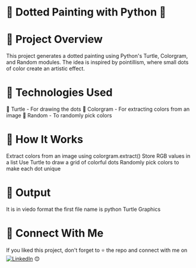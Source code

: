 # 🎨 Dotted Painting with Python 🐢
# 📌 Project Overview
This project generates a dotted painting using Python's Turtle, Colorgram, and Random modules. The idea is inspired by pointillism, where small dots of color create an artistic effect.
# 🚀 Technologies Used
🐢 Turtle - For drawing the dots
🎨 Colorgram - For extracting colors from an image
🎲 Random - To randomly pick colors
# 🔧 How It Works
Extract colors from an image using colorgram.extract()
Store RGB values in a list
Use Turtle to draw a grid of colorful dots
Randomly pick colors to make each dot unique
# 📸 Output
It is in viedo format the first file name is python Turtle Graphics
# 📢 Connect With Me
If you liked this project, don't forget to ⭐ the repo and connect with me on
[![LinkedIn](https://img.shields.io/badge/LinkedIn-Profile-blue?logo=linkedin)](https://www.linkedin.com/in/nanda-kishore-977262290/) 😊
